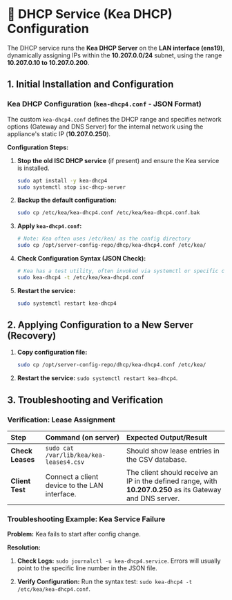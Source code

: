 # 🤝 DHCP Service (Kea DHCP) Configuration

The DHCP service runs the **Kea DHCP Server** on the **LAN interface (ens19)**, dynamically assigning IPs within the **10.207.0.0/24** subnet, using the range **10.207.0.10 to 10.207.0.200**.

## 1. Initial Installation and Configuration

### Kea DHCP Configuration (`kea-dhcp4.conf` - JSON Format)

The custom `kea-dhcp4.conf` defines the DHCP range and specifies network options (Gateway and DNS Server) for the internal network using the appliance's static IP (**10.207.0.250**).

**Configuration Steps:**

1. **Stop the old ISC DHCP service** (if present) and ensure the Kea service is installed.

    ```bash
    sudo apt install -y kea-dhcp4
    sudo systemctl stop isc-dhcp-server
    ```

2. **Backup the default configuration:**

    ```bash
    sudo cp /etc/kea/kea-dhcp4.conf /etc/kea/kea-dhcp4.conf.bak
    ```

3. **Apply `kea-dhcp4.conf`:**

    ```bash
    # Note: Kea often uses /etc/kea/ as the config directory
    sudo cp /opt/server-config-repo/dhcp/kea-dhcp4.conf /etc/kea/
    ```

4. **Check Configuration Syntax (JSON Check):**

    ```bash
    # Kea has a test utility, often invoked via systemctl or specific command
    sudo kea-dhcp4 -t /etc/kea/kea-dhcp4.conf
    ```

5. **Restart the service:**

    ```bash
    sudo systemctl restart kea-dhcp4
    ```

## 2. Applying Configuration to a New Server (Recovery)

1. **Copy configuration file:**

    ```bash
    sudo cp /opt/server-config-repo/dhcp/kea-dhcp4.conf /etc/kea/
    ```

2. **Restart the service:** `sudo systemctl restart kea-dhcp4`.

## 3. Troubleshooting and Verification

### Verification: Lease Assignment

| Step | Command (on server) | Expected Output/Result |
| :--- | :--- | :--- |
| **Check Leases** | `sudo cat /var/lib/kea/kea-leases4.csv` | Should show lease entries in the CSV database. |
| **Client Test** | Connect a client device to the LAN interface. | The client should receive an IP in the defined range, with **10.207.0.250** as its Gateway and DNS server. |

### Troubleshooting Example: Kea Service Failure

**Problem:** Kea fails to start after config change.

**Resolution:**

1. **Check Logs:** `sudo journalctl -u kea-dhcp4.service`. Errors will usually point to the specific line number in the JSON file.

2. **Verify Configuration:** Run the syntax test: `sudo kea-dhcp4 -t /etc/kea/kea-dhcp4.conf`.
